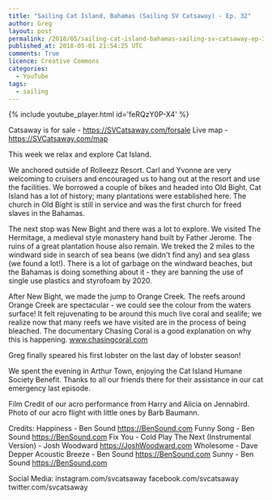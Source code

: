 ```yaml
---
title: "Sailing Cat Island, Bahamas (Sailing SV Catsaway) - Ep. 32"
author: Greg
layout: post
permalink: /2018/05/sailing-cat-island-bahamas-sailing-sv-catsaway-ep-32
published_at: 2018-05-01 21:54:25 UTC
comments: True
licence: Creative Commons
categories:
  - YouTube
tags:
  - sailing
---
```


{% include youtube_player.html id='feRQzY0P-X4' %}

Catsaway is for sale - https://SVCatsaway.com/forsale
Live map - https://SVCatsaway.com/map

This week we relax and explore Cat Island.

We anchored outside of Rolleezz Resort.  Carl and Yvonne are very welcoming to cruisers and encouraged us to hang out at the resort and use the facilities.  We borrowed a couple of bikes and headed into Old Bight.  Cat Island has a lot of history; many plantations were established here.  The church in Old Bight is still in service and was the first church for freed slaves in the Bahamas.

The next stop was New Bight and there was a lot to explore.  We visited The Hermitage, a medieval style monastery hand built by Father Jerome.  The ruins of a great plantation house also remain.  We treked the 2 miles to the windward side in search of sea beans (we didn't find any) and sea glass (we found a lot!).  There is a lot of garbage on the windward beaches, but the Bahamas is doing something about it - they are banning the use of single use plastics and styrofoam by 2020.

After New Bight, we made the jump to Orange Creek.  The reefs around Orange Creek are spectacular - we could see the colour from the waters surface!  It felt rejuvenating to be around this much live coral and sealife; we realize now that many reefs we have visited are in the process of being bleached.  The documentary Chasing Coral is a good explanation on why this is happening.  www.chasingcoral.com

Greg finally speared his first lobster on the last day of lobster season!

We spent the evening in Arthur Town, enjoying the Cat Island Humane Society Benefit.  Thanks to all our friends there for their assistance in our cat emergency last episode.

Film Credit of our acro performance from Harry and Alicia on Jennabird.
Photo of our acro flight with little ones by Barb Baumann.

Credits:
Happiness - Ben Sound https://BenSound.com
Funny Song - Ben Sound https://BenSound.com
Fix You - Cold Play
The Next (Instrumental Version) - Josh Woodward https://JoshWoodward.com
Wholesome - Dave Depper
Acoustic Breeze  - Ben Sound https://BenSound.com
Sunny - Ben Sound https://BenSound.com

Social Media:
instagram.com/svcatsaway
facebook.com/svcatsaway
twitter.com/svcatsaway

